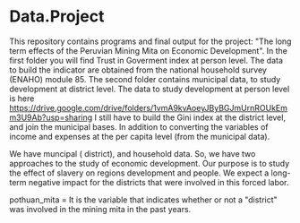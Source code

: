 # Data.Project 
 This repository contains programs and final output for the project: "The long term effects of the Peruvian Mining Mita on Economic Development".
 In the first folder you will find Trust in Goverment index at person level. The data to build the indicator are obtained from the national household survey (ENAHO) module 85.
 The second folder contains municipal data, to study development at district level. 
 The data to study development at person level is here https://drive.google.com/drive/folders/1vmA9kvAoeyJByBGJmUrnROUkEmm3U9Ab?usp=sharing
I still have to build the Gini index at the district level, and join the municipal bases. In addition to converting the variables of income and expenses at the per capita level (from the municipal data).

We have muncipal ( district), and household data. So, we have two approaches to the study of economic development. 
Our purpose is to study the effect of slavery on  regions development  and people. We expect a long-term negative impact for the districts that were involved in this forced labor.

pothuan_mita = It is the variable that indicates whether or not a "district" was involved in the mining  mita in the past years.
